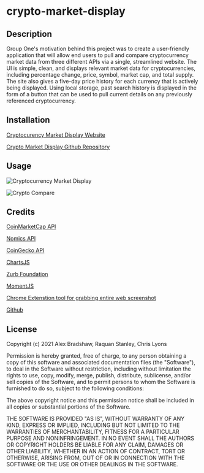# crypto-market-display

## Description

Group One's motivation behind this project was to create a user-friendly application that will allow end users to pull and compare cryptocurrency market data from three different APIs via a single, streamlined website.  The UI is simple, clean, and displays relevant market data for cryptocurrencies, including percentage change, price, symbol, market cap, and total supply.  The site also gives a five-day price history for each currency that is actively being displayed.  Using local storage, past search history is displayed in the form of a button that can be used to pull current details on any previously referenced cryptocurrency.  

## Installation

[Cryptocurency Market Display Website](https://chrislyons2886.github.io/crypto-market-display/)

[Crypto Market Display Github Repository](https://github.com/chrislyons2886/crypto-market-display)

## Usage
![Cryptocurrency Market Display](https://user-images.githubusercontent.com/77216549/114800927-ad9f7400-9d68-11eb-986e-e553d06805b2.png)

![Crypto Compare](https://user-images.githubusercontent.com/77216549/114790180-4971b580-9d52-11eb-862a-f096d65172f2.png)


## Credits

[CoinMarketCap API](https://coinmarketcap.com/api/)

[Nomics API](https://p.nomics.com/cryptocurrency-bitcoin-api)

[CoinGecko API](https://www.coingecko.com/en/api)

[ChartsJS](https://www.chartjs.org/)

[Zurb Foundation](https://get.foundation/)

[MomentJS](https://momentjs.com)

[Chrome Extenstion tool for grabbing entire web screenshot](https://chrome.google.com/webstore/detail/save-to-google-drive/gmbmikajjgmnabiglmofipeabaddhgne?hl=en)

[Github](https://github.com)

## License

Copyright (c) 2021 Alex Bradshaw, Raquan Stanley, Chris Lyons

Permission is hereby granted, free of charge, to any person obtaining
a copy of this software and associated documentation files (the
"Software"), to deal in the Software without restriction, including
without limitation the rights to use, copy, modify, merge, publish,
distribute, sublicense, and/or sell copies of the Software, and to
permit persons to whom the Software is furnished to do so, subject to
the following conditions:

The above copyright notice and this permission notice shall be
included in all copies or substantial portions of the Software.

THE SOFTWARE IS PROVIDED "AS IS", WITHOUT WARRANTY OF ANY KIND,
EXPRESS OR IMPLIED, INCLUDING BUT NOT LIMITED TO THE WARRANTIES OF
MERCHANTABILITY, FITNESS FOR A PARTICULAR PURPOSE AND
NONINFRINGEMENT. IN NO EVENT SHALL THE AUTHORS OR COPYRIGHT HOLDERS BE
LIABLE FOR ANY CLAIM, DAMAGES OR OTHER LIABILITY, WHETHER IN AN ACTION
OF CONTRACT, TORT OR OTHERWISE, ARISING FROM, OUT OF OR IN CONNECTION
WITH THE SOFTWARE OR THE USE OR OTHER DEALINGS IN THE SOFTWARE.
